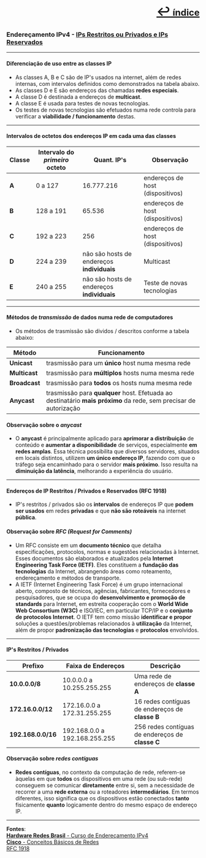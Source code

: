 [<p style="text-align:right; font-weight: 710;font-size: 1.5em; margin-right:0;">↩︎<span style="font-size: .75em"> índice</span></p>](../readme.md)
---
### Endereçamento IPv4 - [IPs Restritos ou Privados e IPs Reservados](https://www.youtube.com/watch?v=a1OSFX6bZPY&list=PLAp37wMSBouCU49LV0qFbItufigjYk-sp&index=3)
---

#### Diferenciação de uso entre as classes IP

* As classes A, B e C são de IP's usados na internet, além de redes internas, com intervalos definidos como demonstrados na tabela abaixo.
* As classes D e E são endereços das chamadas **redes especiais**.
* A classe D é destinada a endereços de **multicast**.
* A classe E é usada para testes de novas tecnologias. 
* Os testes de novas tecnologias são efetuados numa rede controla para verificar a **viabilidade / funcionamento** destas.
---
#### Intervalos de octetos dos endereços IP em cada uma das classes

| Classe | Intervalo do ***primeiro*** octeto | Quant. IP's | Observação |
| --- | --- | --- | --- |
| **A** | 0 a 127 | 16.777.216 | endereços de host (dispositivos) |
| **B** | 128 a 191 | 65.536 | endereços de host (dispositivos) |
| **C** | 192 a 223 | 256 | endereços de host (dispositivos) |
| **D** | 224 a 239 | não são hosts de endereços **individuais** | Multicast |
| **E** | 240 a 255 | não são hosts de endereços **individuais** | Teste de novas tecnologias |

---

#### Métodos de ***transmissão*** de dados numa rede de computadores

* Os métodos de trasmissão são dividos / descritos conforme a tabela abaixo:

| Método | Funcionamento |
| --- | --- |
| **Unicast** | trasmissão para um **único** host numa mesma rede |
| **Multicast** | trasmissão para **múltiplos** hosts numa mesma rede |
| **Broadcast** | trasmissão para **todos** os hosts numa mesma rede |
| **Anycast** | trasmissão para **qualquer** host. Efetuada ao destinatário **mais próximo** da rede, sem precisar de autorização |

#### Observação sobre o ***anycast***

* O **anycast** é principalmente aplicado para **aprimorar a distribuição** de conteúdo e **aumentar a disponibilidade** de serviços, especialmente **em redes amplas**. Essa técnica possibilita que diversos servidores, situados em locais distintos, utilizem **um único endereço IP**, fazendo com que o tráfego seja encaminhado para o servidor **mais próximo**. Isso resulta na **diminuição da latência**, melhorando a experiência do usuário.

---
#### Endereços de IP Restritos / Privados e Reservados (RFC 1918)

* IP's restritos / privados são os **intervalos** de endereços IP que **podem ser usados** em redes **privadas** e que **não são roteáveis** na internet **pública**.


#### Observação sobre ***RFC (Request for Comments)***

* Um RFC consiste em um **documento técnico** que detalha especificações, protocolos, normas e sugestões relacionadas à Internet. Esses documentos são elaborados e atualizados pela **Internet Engineering Task Force (IETF)**. Eles constituem a **fundação das tecnologias** da Internet, abrangendo áreas como roteamento, endereçamento e métodos de transporte.
* A IETF (Internet Engineering Task Force) é um grupo internacional aberto, composto de técnicos, agências, fabricantes, fornecedores e pesquisadores, que se ocupa do **desenvolvimento e promoção de standards** para Internet, em estreita cooperação com o **World Wide Web Consortium (W3C)** e ISO/IEC, em particular TCP/IP e o **conjunto de protocolos Internet**. O IETF tem como missão **identificar e propor** soluções a questões/problemas relacionados à **utilização** da Internet, além de propor **padronização das tecnologias** e **protocolos** envolvidos.

---
#### IP's Restritos / Privados

| Prefixo | Faixa de Endereços | Descrição |
| --- | --- | --- |
| **10.0.0.0/8** | 10.0.0.0 a 10.255.255.255 | Uma rede de endereços de **classe A** |
| **172.16.0.0/12** | 172.16.0.0 a 172.31.255.255 | 16 redes contíguas de endereços de **classe B** |
| **192.168.0.0/16** | 192.168.0.0 a 192.168.255.255 | 256 redes contíguas de endereços de **classe C** |

#### Observação sobre ***redes contíguas***

* **Redes contíguas**, no contexto da computação de rede, referem-se àquelas em que **todos** os dispositivos em uma rede (ou sub-rede) conseguem se comunicar **diretamente** entre si, sem a necessidade de recorrer a uma **rede externa** ou a roteadores **intermediários**. Em termos diferentes, isso significa que os dispositivos estão conectados **tanto** fisicamente **quanto** logicamente dentro do mesmo espaço de endereço IP.


---		
**Fontes**:  
[**Hardware Redes Brasil** - Curso de Endereçamento IPv4](https://www.youtube.com/playlist?list=PLAp37wMSBouCU49LV0qFbItufigjYk-sp)  
[**Cisco** - Conceitos Básicos de Redes](https://www.netacad.com/pt/courses/networking-basics?courseLang=pt-BR)  
[RFC 1918](https://www.rfc-editor.org/rfc/rfc1918.html)
